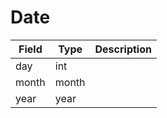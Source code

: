 # Date

| Field          | Type            | Description             |
|----------------|-----------------|-------------------------|
| day            | int             |                         |
| month          | month           |                         |
| year           | year            |                         |